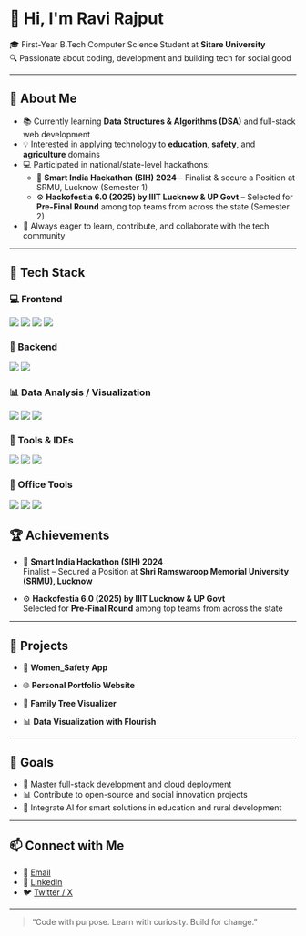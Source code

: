 # 👋 Hi, I'm Ravi Rajput

🎓 First-Year B.Tech Computer Science Student at **Sitare University**  
🔍 Passionate about coding, development and building tech for social good

---

## 🚀 About Me

- 📚 Currently learning **Data Structures & Algorithms (DSA)** and full-stack web development  
- 💡 Interested in applying technology to **education**, **safety**, and **agriculture** domains  
- 💻 Participated in national/state-level hackathons:
  - 🥉 **Smart India Hackathon (SIH) 2024** – Finalist & secure a Position at SRMU, Lucknow (Semester 1)
  - ⚙️ **Hackofestia 6.0 (2025) by IIIT Lucknow & UP Govt** – Selected for **Pre-Final Round** among top teams from across the state (Semester 2)
- 🌱 Always eager to learn, contribute, and collaborate with the tech community

---

## 🧰 Tech Stack

### 💻 Frontend
<p>
  <img src="https://img.shields.io/badge/HTML5-E34F26?style=for-the-badge&logo=html5&logoColor=white"/>
  <img src="https://img.shields.io/badge/CSS3-1572B6?style=for-the-badge&logo=css3&logoColor=white"/>
  <img src="https://img.shields.io/badge/JavaScript-F7DF1E?style=for-the-badge&logo=javascript&logoColor=black"/>
  <img src="https://img.shields.io/badge/React-20232A?style=for-the-badge&logo=react&logoColor=61DAFB"/>
</p>

### 🧠 Backend
<p>
  <img src="https://img.shields.io/badge/Python-14354C?style=for-the-badge&logo=python&logoColor=white"/>
  <img src="https://img.shields.io/badge/Flask-000000?style=for-the-badge&logo=flask&logoColor=white"/>
</p>

### 📊 Data Analysis / Visualization
<p>
  <img src="https://img.shields.io/badge/Pandas-150458?style=for-the-badge&logo=pandas&logoColor=white"/>
  <img src="https://img.shields.io/badge/Numpy-013243?style=for-the-badge&logo=numpy&logoColor=white"/>
  <img src="https://img.shields.io/badge/Flourish-ff4081?style=for-the-badge&logo=data:image/png;base64,iVBORw0KGgoAAAANSUhEUgAAAA4AAAAOCAMAAABhv5YtAAAAVFBMVEUAAAD///8AAADn5+fW1tbu7u7Pz8/Z2dnj4+P8/PzT09Pu7u7d3d3R0dHs7Ozc3Nzf39/h4eHv7+/Z2dnd3d3W1tbR0dHZ2dnr6+vb29vQ0NDKysr9xQwPAAAAAXRSTlMAQObYZgAAAEZJREFUGFctyTsSgCAQBdFQxDWb2P//5kRUBrHUFLG7cp1UByRn6GahNiHkbawXU1TNSb2QJ9Jyb1nClUsclOR0kFEOcA8k6AAAAAElFTkSuQmCC&logoColor=white"/>
</p>

### 🧰 Tools & IDEs
<p>
  <img src="https://img.shields.io/badge/Git-F05032?style=for-the-badge&logo=git&logoColor=white"/>
  <img src="https://img.shields.io/badge/GitHub-181717?style=for-the-badge&logo=github&logoColor=white"/>
  <img src="https://img.shields.io/badge/VSCode-007ACC?style=for-the-badge&logo=visual%20studio%20code&logoColor=white"/>
</p>

### 📂 Office Tools
<p>
  <img src="https://img.shields.io/badge/Microsoft_Excel-217346?style=for-the-badge&logo=microsoft-excel&logoColor=white"/>
  <img src="https://img.shields.io/badge/Microsoft_Word-2B579A?style=for-the-badge&logo=microsoft-word&logoColor=white"/>
  <img src="https://img.shields.io/badge/Microsoft_PowerPoint-B7472A?style=for-the-badge&logo=microsoft-powerpoint&logoColor=white"/>
</p>


## 🏆 Achievements

- 🥉 **Smart India Hackathon (SIH) 2024**  
  Finalist – Secured a Position at **Shri Ramswaroop Memorial University (SRMU), Lucknow**
  
- ⚙️ **Hackofestia 6.0 (2025) by IIIT Lucknow & UP Govt**  
  Selected for **Pre-Final Round** among top teams from across the state

---

## 📂 Projects

- 🔐 **Women_Safety App**  
  
- 🌐 **Personal Portfolio Website**  

- 🧬 **Family Tree Visualizer**  
  
- 📊 **Data Visualization with Flourish**  
 
---

## 🎯 Goals

- 🔄 Master full-stack development and cloud deployment  
- 📊 Contribute to open-source and social innovation projects  
- 🤖 Integrate AI for smart solutions in education and rural development

---

## 📫 Connect with Me

- 📧 [Email](mailto:bittubanarajput123@gmail.com)    
- 🔗 [LinkedIn](https://www.linkedin.com/in/ravi-rajput-438780317/)  
- 🐦 [Twitter / X](https://x.com/RaviUmath)

---

> “Code with purpose. Learn with curiosity. Build for change.”
